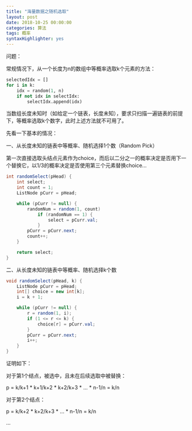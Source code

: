 ```yaml
---
title: "海量数据之随机选取"
layout: post
date: 2018-10-25 00:00:00
categories: 算法
tags: 概率
syntaxHighlighter: yes
---
```


问题：

常规情况下，从一个长度为n的数组中等概率选取k个元素的方法：

```python
selectedIdx = []
for i in k:
    idx = random(1, n)
    if not idx in selectIdx:
        selectIdx.append(idx)
```

当数组长度未知时（如给定一个链表，长度未知），要求只扫描一遍链表的前提下，等概率选取k个数字，此时上述方法就不可用了。

<!--more-->

先看一下基本的情况：

一、从长度未知的链表中等概率、随机选择1个数（Random Pick）

第一次直接选取头结点元素作为choice，而后以二分之一的概率决定是否用下一个替换它，以1/3的概率决定是否使用第三个元素替换choice...

```java
int randomSelect(pHead) {
    int select;
    int count = 1;
    ListNode pCurr = pHead;

    while (pCurr != null) {
        randomNum = random(1, count)
            if (randomNum == 1) {
                select = pCurr.val;
            }
        pCurr = pCurr.next;
        count++;
    }

    return select;
}
```
二、从长度未知的链表中等概率、随机选择k个数

```java
void randomSelect(pHead, k) {
    ListNode pCurr = pHead;
    int[] choice = new int[k];
    i = k + 1;

    while (pCurr != null) {
        r = random(1, i);
        if (1 <= r <= k) {
            choice[r] = pCurr.val;
        }
        pCurr = pCurr.next;
        i++;
    }
}
```



证明如下：

对于第1个结点，被选中，且未在后续选取中被替换：

p = k/k+1 * k+1/k+2 * k+2/k+3 * ... * n-1/n = k/n

对于第2个结点：

p =           k/k+2 * k+2/k+3 * ... * n-1/n = k/n

...
